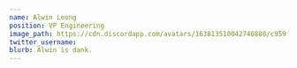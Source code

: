 ```yaml
---
name: Alwin Leong
position: VP Engineering
image_path: https://cdn.discordapp.com/avatars/163813510042746880/c959f9d6f4405f55519fc914a9c2f346.png?size=128
twitter_username: 
blurb: Alwin is dank.
---
```

